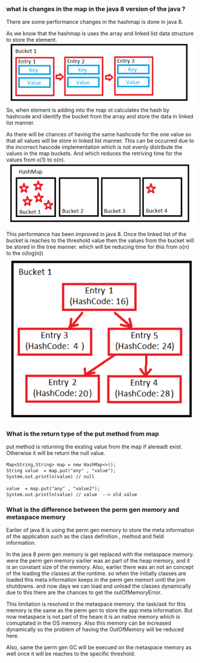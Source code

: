 ### what is changes in the map in the java 8 version of the java ?

There are some performance changes in the hashmap is done in java 8.

As we know that the hashmap is uses the array and linked list data structure to store the element.
![img.png](../screens/img.png)
So, when element is adding into the map ot calculates the hash by hashcode and identify the bucket from the array and store the data in linked list manner.

As there will be chances of having the same hashcode for the one value so that all values will be store in linked list manner.
This can be occurred due to the incorrect hascode implementation which is not evenly distribute the values in the map buckets. And which reduces the retriving time for the values from o(1) to o(n).
![img.png](../screens/map-2.png)

This performance has been improved in java 8. Once the linked list of the bucket is reaches to the threshold value then the values from the bucket will be stored in the tree manner.
which will be reducing time for this from o(n) to the o(log(n))
![img.png](map-3.png)

###  What is the return type of the put method from map

put method is returning the exsting value from the map if alereadt exist. Otherwise it will be return the null value.

```
Map<String,String> map = new HashMap<>();
String value  = map.put("any" , "value");
System.out.println(value) // null

value  = map.put("any" , "value2");
System.out.println(value) // value  --> old value
```

### What is the difference between the perm gen memory and metaspace memory 

Earlier of java 8 is using the perm gen memory to store the meta information of the application such as the class definition , method and field information.

In the java 8 perm gen memory is get replaced with the metaspace memory. were the perm gen memory earlier was an part of the heap memory, and it is an constant size of the memory. Also, earlier there was an not an concept of the loading the classes at the runtime. so when the initially classes are loaded this meta information keeps in the perm gen memort unitl the jvm shutdowns. and now days we can load and unload the classes dynamically due to this there are the chances to get the outOfMemoryError.

This limitation is resolved in the metaspace memory. the task/ask for this memory is the same as the perm gen to store the app meta information. 
But now metaspace is not part of the heam it is an native memory which is comuptated in the OS memory. Also this memory can be increased dynamically so the problem of having the OutOfMemory will be reduced here.

Also, same the perm gen GC will be execued on the metaspace memory as well once it will be reaches to the specific threshold.

